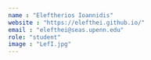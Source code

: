 ```yaml
---
name : "Eleftherios Ioannidis"
website : "https://elefthei.github.io/"
email : "elefthei@seas.upenn.edu"
role: "student"
image : "LefI.jpg"
---
```

